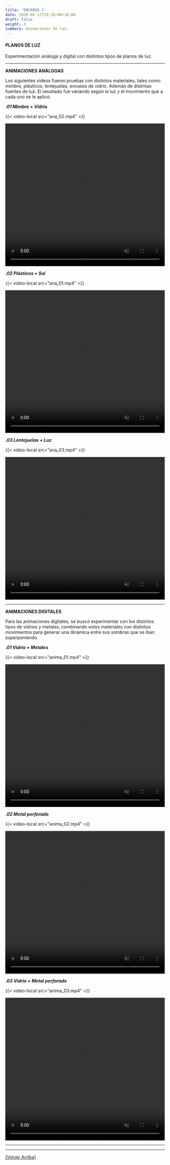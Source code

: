 ```yaml
---
title: 'ENCARGO 2'
date: 2020-06-17T19:30:08+10:00
draft: false
weight: 3
summary: Animaciones de luz.
---
```

#### <a name="top"></a>PLANOS DE LUZ

Experimentación análoga y digital con distintos tipos de planos de luz.

---

**ANIMACIONES ANÁLOGAS**

Los siguientes videos fueron pruebas con distintos materiales, tales como: mimbre, plásticos, lentejuelas, envases de vidrio. Además de distintas fuentes de luz. El resultado fue variando según la luz y el movimiento que a cada uno se le aplicó.

***.01 Mimbre + Vidrio*** 

{{< video-local src="ana_02.mp4" >}}
<div>
    <video 
    width="100%" 
    height="450" 
    autoplay muted loop controls preload>
    <source src="/{{ index .Params "src" }}"  type="ana_02/mp4">
    </video>
</div>

***.02 Plásticos + Sol*** 

{{< video-local src="ana_01.mp4" >}}
<div>
    <video 
    width="100%" 
    height="450" 
    autoplay muted loop controls preload>
    <source src="/{{ index .Params "src" }}"  type="ana_01/mp4">
    </video>
</div>

***.03 Lentejuelas + Luz***

{{< video-local src="ana_03.mp4" >}}
<div>
    <video 
    width="100%" 
    height="450" 
    autoplay muted loop controls preload>
    <source src="/{{ index .Params "src" }}"  type="ana_03/mp4">
    </video>
</div>

---

**ANIMACIONES DIGITALES**

Para las animaciones digitales, se buscó experimentar con los distintos tipos de vidrios y metales, combinando estos materiales con distintos movimientos para generar una dinámica entre sus sombras que se iban superponiendo.

***.01 Vidrio + Metales***

{{< video-local src="anima_01.mp4" >}}
<div>
    <video 
    width="100%" 
    height="450" 
    autoplay muted loop controls preload>
    <source src="/{{ index .Params "src" }}"  type="anima_01/mp4">
    </video>
</div>

***.02 Metal perforado***

{{< video-local src="anima_02.mp4" >}}
<div>
    <video 
    width="100%" 
    height="450" 
    autoplay muted loop controls preload>
    <source src="/{{ index .Params "src" }}"  type="anima_02/mp4">
    </video>
</div>

***.03 Vidrio + Metal perforado***

{{< video-local src="anima_03.mp4" >}}
<div>
    <video 
    width="100%" 
    height="450" 
    autoplay muted loop controls preload>
    <source src="/{{ index .Params "src" }}"  type="anima_03/mp4">
    </video>
</div>

---
---



[[Volver Arriba]](#top)
